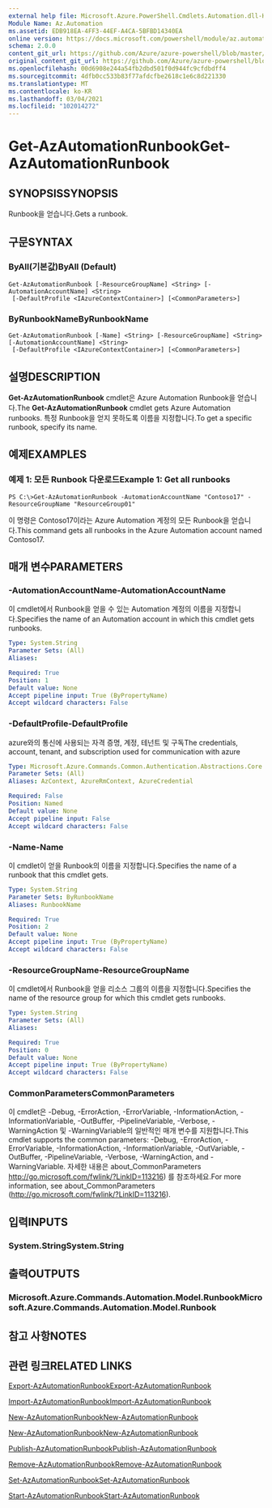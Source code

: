 ```yaml
---
external help file: Microsoft.Azure.PowerShell.Cmdlets.Automation.dll-Help.xml
Module Name: Az.Automation
ms.assetid: EDB918EA-4FF3-44EF-A4CA-5BFBD14340EA
online version: https://docs.microsoft.com/powershell/module/az.automation/get-azautomationrunbook
schema: 2.0.0
content_git_url: https://github.com/Azure/azure-powershell/blob/master/src/Automation/Automation/help/Get-AzAutomationRunbook.md
original_content_git_url: https://github.com/Azure/azure-powershell/blob/master/src/Automation/Automation/help/Get-AzAutomationRunbook.md
ms.openlocfilehash: 00d6908e244a54fb2dbd501f0d944fc9cfdbdff4
ms.sourcegitcommit: 4dfb0cc533b83f77afdcfbe2618c1e6c8d221330
ms.translationtype: MT
ms.contentlocale: ko-KR
ms.lasthandoff: 03/04/2021
ms.locfileid: "102014272"
---
```

# <span data-ttu-id="cf887-101">Get-AzAutomationRunbook</span><span class="sxs-lookup"><span data-stu-id="cf887-101">Get-AzAutomationRunbook</span></span>

## <span data-ttu-id="cf887-102">SYNOPSIS</span><span class="sxs-lookup"><span data-stu-id="cf887-102">SYNOPSIS</span></span>
<span data-ttu-id="cf887-103">Runbook을 얻습니다.</span><span class="sxs-lookup"><span data-stu-id="cf887-103">Gets a runbook.</span></span>

## <span data-ttu-id="cf887-104">구문</span><span class="sxs-lookup"><span data-stu-id="cf887-104">SYNTAX</span></span>

### <span data-ttu-id="cf887-105">ByAll(기본값)</span><span class="sxs-lookup"><span data-stu-id="cf887-105">ByAll (Default)</span></span>
```
Get-AzAutomationRunbook [-ResourceGroupName] <String> [-AutomationAccountName] <String>
 [-DefaultProfile <IAzureContextContainer>] [<CommonParameters>]
```

### <span data-ttu-id="cf887-106">ByRunbookName</span><span class="sxs-lookup"><span data-stu-id="cf887-106">ByRunbookName</span></span>
```
Get-AzAutomationRunbook [-Name] <String> [-ResourceGroupName] <String> [-AutomationAccountName] <String>
 [-DefaultProfile <IAzureContextContainer>] [<CommonParameters>]
```

## <span data-ttu-id="cf887-107">설명</span><span class="sxs-lookup"><span data-stu-id="cf887-107">DESCRIPTION</span></span>
<span data-ttu-id="cf887-108">**Get-AzAutomationRunbook** cmdlet은 Azure Automation Runbook을 얻습니다.</span><span class="sxs-lookup"><span data-stu-id="cf887-108">The **Get-AzAutomationRunbook** cmdlet gets Azure Automation runbooks.</span></span>
<span data-ttu-id="cf887-109">특정 Runbook을 얻지 못하도록 이름을 지정합니다.</span><span class="sxs-lookup"><span data-stu-id="cf887-109">To get a specific runbook, specify its name.</span></span>

## <span data-ttu-id="cf887-110">예제</span><span class="sxs-lookup"><span data-stu-id="cf887-110">EXAMPLES</span></span>

### <span data-ttu-id="cf887-111">예제 1: 모든 Runbook 다운로드</span><span class="sxs-lookup"><span data-stu-id="cf887-111">Example 1: Get all runbooks</span></span>
```
PS C:\>Get-AzAutomationRunbook -AutomationAccountName "Contoso17" -ResourceGroupName "ResourceGroup01"
```

<span data-ttu-id="cf887-112">이 명령은 Contoso17이라는 Azure Automation 계정의 모든 Runbook을 얻습니다.</span><span class="sxs-lookup"><span data-stu-id="cf887-112">This command gets all runbooks in the Azure Automation account named Contoso17.</span></span>

## <span data-ttu-id="cf887-113">매개 변수</span><span class="sxs-lookup"><span data-stu-id="cf887-113">PARAMETERS</span></span>

### <span data-ttu-id="cf887-114">-AutomationAccountName</span><span class="sxs-lookup"><span data-stu-id="cf887-114">-AutomationAccountName</span></span>
<span data-ttu-id="cf887-115">이 cmdlet에서 Runbook을 얻을 수 있는 Automation 계정의 이름을 지정합니다.</span><span class="sxs-lookup"><span data-stu-id="cf887-115">Specifies the name of an Automation account in which this cmdlet gets runbooks.</span></span>

```yaml
Type: System.String
Parameter Sets: (All)
Aliases:

Required: True
Position: 1
Default value: None
Accept pipeline input: True (ByPropertyName)
Accept wildcard characters: False
```

### <span data-ttu-id="cf887-116">-DefaultProfile</span><span class="sxs-lookup"><span data-stu-id="cf887-116">-DefaultProfile</span></span>
<span data-ttu-id="cf887-117">azure와의 통신에 사용되는 자격 증명, 계정, 테넌트 및 구독</span><span class="sxs-lookup"><span data-stu-id="cf887-117">The credentials, account, tenant, and subscription used for communication with azure</span></span>

```yaml
Type: Microsoft.Azure.Commands.Common.Authentication.Abstractions.Core.IAzureContextContainer
Parameter Sets: (All)
Aliases: AzContext, AzureRmContext, AzureCredential

Required: False
Position: Named
Default value: None
Accept pipeline input: False
Accept wildcard characters: False
```

### <span data-ttu-id="cf887-118">-Name</span><span class="sxs-lookup"><span data-stu-id="cf887-118">-Name</span></span>
<span data-ttu-id="cf887-119">이 cmdlet이 얻을 Runbook의 이름을 지정합니다.</span><span class="sxs-lookup"><span data-stu-id="cf887-119">Specifies the name of a runbook that this cmdlet gets.</span></span>

```yaml
Type: System.String
Parameter Sets: ByRunbookName
Aliases: RunbookName

Required: True
Position: 2
Default value: None
Accept pipeline input: True (ByPropertyName)
Accept wildcard characters: False
```

### <span data-ttu-id="cf887-120">-ResourceGroupName</span><span class="sxs-lookup"><span data-stu-id="cf887-120">-ResourceGroupName</span></span>
<span data-ttu-id="cf887-121">이 cmdlet에서 Runbook을 얻을 리소스 그룹의 이름을 지정합니다.</span><span class="sxs-lookup"><span data-stu-id="cf887-121">Specifies the name of the resource group for which this cmdlet gets runbooks.</span></span>

```yaml
Type: System.String
Parameter Sets: (All)
Aliases:

Required: True
Position: 0
Default value: None
Accept pipeline input: True (ByPropertyName)
Accept wildcard characters: False
```

### <span data-ttu-id="cf887-122">CommonParameters</span><span class="sxs-lookup"><span data-stu-id="cf887-122">CommonParameters</span></span>
<span data-ttu-id="cf887-123">이 cmdlet은 -Debug, -ErrorAction, -ErrorVariable, -InformationAction, -InformationVariable, -OutBuffer, -PipelineVariable, -Verbose, -WarningAction 및 -WarningVariable의 일반적인 매개 변수를 지원합니다.</span><span class="sxs-lookup"><span data-stu-id="cf887-123">This cmdlet supports the common parameters: -Debug, -ErrorAction, -ErrorVariable, -InformationAction, -InformationVariable, -OutVariable, -OutBuffer, -PipelineVariable, -Verbose, -WarningAction, and -WarningVariable.</span></span> <span data-ttu-id="cf887-124">자세한 내용은 about_CommonParameters http://go.microsoft.com/fwlink/?LinkID=113216) 를 참조하세요.</span><span class="sxs-lookup"><span data-stu-id="cf887-124">For more information, see about_CommonParameters (http://go.microsoft.com/fwlink/?LinkID=113216).</span></span>

## <span data-ttu-id="cf887-125">입력</span><span class="sxs-lookup"><span data-stu-id="cf887-125">INPUTS</span></span>

### <span data-ttu-id="cf887-126">System.String</span><span class="sxs-lookup"><span data-stu-id="cf887-126">System.String</span></span>

## <span data-ttu-id="cf887-127">출력</span><span class="sxs-lookup"><span data-stu-id="cf887-127">OUTPUTS</span></span>

### <span data-ttu-id="cf887-128">Microsoft.Azure.Commands.Automation.Model.Runbook</span><span class="sxs-lookup"><span data-stu-id="cf887-128">Microsoft.Azure.Commands.Automation.Model.Runbook</span></span>

## <span data-ttu-id="cf887-129">참고 사항</span><span class="sxs-lookup"><span data-stu-id="cf887-129">NOTES</span></span>

## <span data-ttu-id="cf887-130">관련 링크</span><span class="sxs-lookup"><span data-stu-id="cf887-130">RELATED LINKS</span></span>

[<span data-ttu-id="cf887-131">Export-AzAutomationRunbook</span><span class="sxs-lookup"><span data-stu-id="cf887-131">Export-AzAutomationRunbook</span></span>](./Export-AzAutomationRunbook.md)

[<span data-ttu-id="cf887-132">Import-AzAutomationRunbook</span><span class="sxs-lookup"><span data-stu-id="cf887-132">Import-AzAutomationRunbook</span></span>](./Import-AzAutomationRunbook.md)

[<span data-ttu-id="cf887-133">New-AzAutomationRunbook</span><span class="sxs-lookup"><span data-stu-id="cf887-133">New-AzAutomationRunbook</span></span>](./New-AzAutomationRunbook.md)

[<span data-ttu-id="cf887-134">New-AzAutomationRunbook</span><span class="sxs-lookup"><span data-stu-id="cf887-134">New-AzAutomationRunbook</span></span>](./New-AzAutomationRunbook.md)

[<span data-ttu-id="cf887-135">Publish-AzAutomationRunbook</span><span class="sxs-lookup"><span data-stu-id="cf887-135">Publish-AzAutomationRunbook</span></span>](./Publish-AzAutomationRunbook.md)

[<span data-ttu-id="cf887-136">Remove-AzAutomationRunbook</span><span class="sxs-lookup"><span data-stu-id="cf887-136">Remove-AzAutomationRunbook</span></span>](./Remove-AzAutomationRunbook.md)

[<span data-ttu-id="cf887-137">Set-AzAutomationRunbook</span><span class="sxs-lookup"><span data-stu-id="cf887-137">Set-AzAutomationRunbook</span></span>](./Set-AzAutomationRunbook.md)

[<span data-ttu-id="cf887-138">Start-AzAutomationRunbook</span><span class="sxs-lookup"><span data-stu-id="cf887-138">Start-AzAutomationRunbook</span></span>](./Start-AzAutomationRunbook.md)


